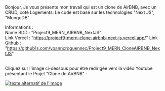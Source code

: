Bonjour,
Je vous présente mon travail qui est un clone de AirBNB, avec un CRUD, coté Logements. Le code est basé sur les technologies "Next JS", "MongoDB".



Informations :<br/>
Name BDD : "Project9_MERN_AIRBNB_NextJS"<br/>
Link Vercel : "https://project9-mern-clone-airbnb-next-js.vercel.app/"
Link Github : "https://github1s.com/yoanncroguennec/Project9_MERN_CloneAIRBNB_NextJS"

<br />
Cliquez sur l'image ci-dessous pour être redirigée vers la vidéo Youtube présentant le Projet "Clone de AirBNB" :

[![texte alternatif de l'image](https://res.cloudinary.com/dky2vpnyr/image/upload/v1688315971/MyPortfolio/AirBNB/airbnb_vsasjx.png)](https://www.youtube.com/watch?v=FPM1sAwMktU "Youtube : Présetation projet Clone Netflix MERN Next 12
")
